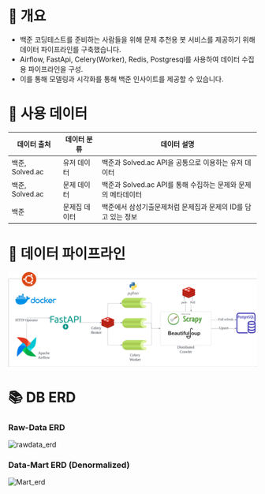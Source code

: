 # 🚀 개요
- 백준 코딩테스트를 준비하는 사람들을 위해 문제 추천용 봇 서비스를 제공하기 위해 데이터 파이프라인를 구축했습니다. 
- Airflow, FastApi, Celery(Worker), Redis, Postgresql를 사용하여 데이터 수집용 파이프라인을 구성. 
- 이를 통해 모델링과 시각화를 통해 백준 인사이트를 제공할 수 있습니다.

# 📌 사용 데이터 
| 데이터 출처 | 데이터 분류  | 데이터 설명                              | 
|--------|---------|-------------------------------------|
 | 백준, Solved.ac   | 유저 데이터  | 백준과 Solved.ac API을 공통으로 이용하는 유저 데이터 |
| 백준, Solved.ac | 문제 데이터  | 백준과 Solved.ac API를 통해 수집하는 문제와 문제의 메타데이터 |            
| 백준 | 문제집 데이터 | 백준에서 삼성기출문제처럼 문제집과 문제의 ID를 담고 있는 정보 | 

# 🔗 데이터 파이프라인

![data pipeline](img/data_pipeline_Flowchart.jpeg)

# 📚 DB ERD

### Raw-Data ERD
![rawdata_erd](img/백준_ERD.jpeg)


### Data-Mart ERD (Denormalized)
![Mart_erd](img/img.png)